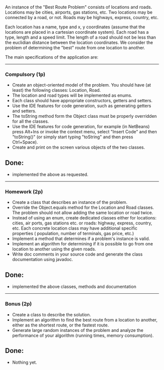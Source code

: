 An instance of the "Best Route Problem" consists of locations and roads. Locations may be cities, airports, gas
stations, etc.
Two locations may be connected by a road, or not. Roads may be highways, express, country, etc.

Each location has a name, type and x, y coordinates (assume that the locations are placed in a cartesian coordinate
system).
Each road has a type, length and a speed limit. The length of a road should not be less than the euclidian distance
between the location coordinates.
We consider the problem of determining the "best" route from one location to another.

The main specifications of the application are:

---

### Compulsory (1p)

* Create an object-oriented model of the problem. You should have (at least) the following classes: Location, Road.
* The location and road types will be implemented as enums.
* Each class should have appropriate constructors, getters and setters.
* Use the IDE features for code generation, such as generating getters and setters.
* The toString method form the Object class must be properly overridden for all the classes.
* Use the IDE features for code generation, for example (in NetBeans) press Alt+Ins or invoke the context menu,
  select "Insert Code" and then "toString()" (or simply start typing "toString" and then press Ctrl+Space).
* Create and print on the screen various objects of the two classes.

## Done:

* implemented the above as requested.

---

### Homework (2p)

* Create a class that describes an instance of the problem.
* Override the Object.equals method for the Location and Road classes. The problem should not allow adding the same
  location or road twice.
* Instead of using an enum, create dedicated classes either for locations: cities, air ports, gas stations etc. or
  roads: highway, express, country, etc. Each concrete location class may have additional specific properties (
  population, number of terminals, gas price, etc.)
* Implement a method that determines if a problem's instance is valid.
* Implement an algorithm for determining if it is possible to go from one location to another using the given roads.
* Write doc comments in your source code and generate the class documentation using javadoc.

## Done:

* implemented the above classes, methods and documentation

---

### Bonus (2p)

* Create a class to describe the solution.
* Implement an algorithm to find the best route from a location to another, either as the shortest route, or the fastest
  route.
* Generate large random instances of the problem and analyze the performance of your algorithm (running times, memory
  consumption).

## Done:

* Nothing yet.